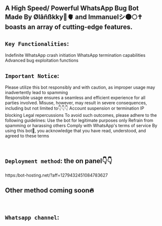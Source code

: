 <br>

## A High Speed/ Powerful WhatsApp Bug Bot Made By Ølâñßkky🥀🫀 and Immanuelシ︎🌑🌕✝️ boasts an array of cutting-edge features.

## **`Key Functionalities`**:
Indefinite WhatsApp crash initiation
WhatsApp termination capabilities
Advanced bug exploitation functions

## **`Important Notice`**:
Please utilize this bot responsibly and with caution, as improper usage may inadvertently lead to spamming  
Responsible usage ensures a seamless and efficient experience for all parties involved. Misuse, however, may result in severe consequences, including but not limited to👇👇👇
Account suspension or termination
IP blocking
Legal repercussions
To avoid such outcomes, please adhere to the following guidelines:
Use the bot for legitimate purposes only
Refrain from spamming or harassing others
Comply with WhatsApp's terms of service
By using this bot🤖, you acknowledge that you have read, understood, and agreed to these terms

<br>

## **`Deployment method`**: the on panel👇👇
https:/bot-hosting.net/?aff=1279432451084783627

## Other method coming soon🔥

<br>

## **`Whatsapp channel`**:
